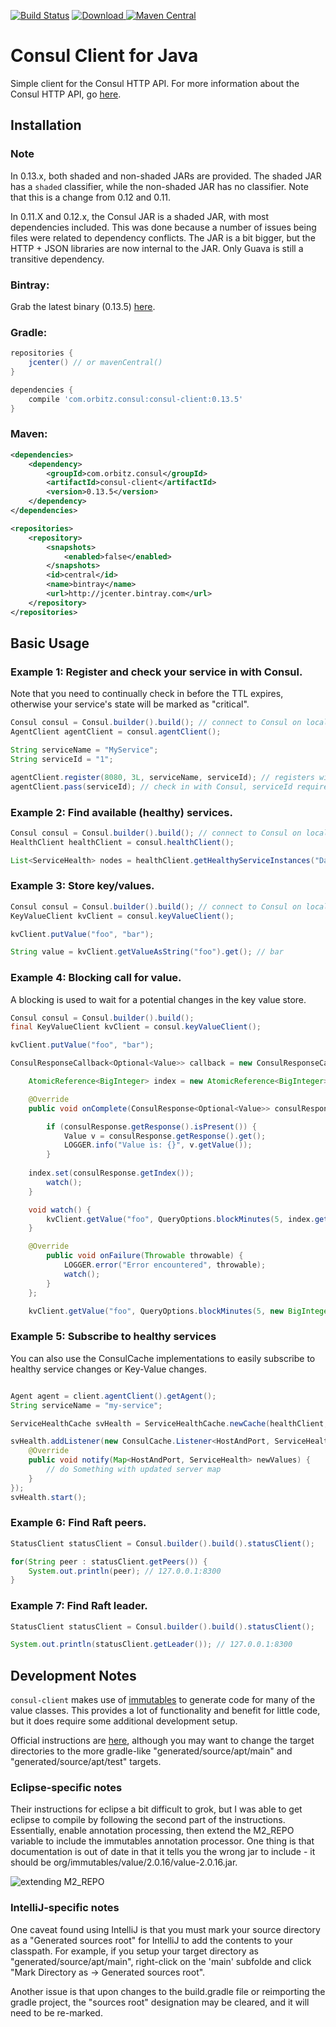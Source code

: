 [![Build Status](https://travis-ci.org/OrbitzWorldwide/consul-client.svg?branch=master)](https://travis-ci.org/OrbitzWorldwide/consul-client)
[ ![Download](https://api.bintray.com/packages/orbitz/consul-client/consul-client/images/download.svg) ](https://bintray.com/orbitz/consul-client/consul-client/_latestVersion)
[![Maven Central](https://maven-badges.herokuapp.com/maven-central/com.orbitz.consul/consul-client/badge.svg)](https://maven-badges.herokuapp.com/maven-central/com.orbitz.consul/consul-client)

Consul Client for Java
======================

Simple client for the Consul HTTP API.  For more information about the Consul HTTP API, go [here](http://www.consul.io/docs/agent/http.html).

Installation
-----------

### Note

In 0.13.x, both shaded and non-shaded JARs are provided. The shaded JAR has a `shaded` classifier, while the non-shaded JAR has no classifier. Note that this is a change from 0.12 and 0.11.

In 0.11.X and 0.12.x, the Consul JAR is a shaded JAR, with most dependencies included. This was done because a number of issues being files were related to dependency conflicts. The JAR is a bit bigger, but the HTTP + JSON libraries are now internal to the JAR. Only Guava is still a transitive dependency.

### Bintray:

Grab the latest binary (0.13.5) [here](http://dl.bintray.com/orbitz/consul-client/com/orbitz/consul/consul-client/0.12.0/#consul-client-0.12.0.jar).

### Gradle:

```groovy
repositories {
    jcenter() // or mavenCentral()
}

dependencies {
    compile 'com.orbitz.consul:consul-client:0.13.5'
}
```

### Maven:

```xml
<dependencies>
    <dependency>
        <groupId>com.orbitz.consul</groupId>
        <artifactId>consul-client</artifactId>
        <version>0.13.5</version>
    </dependency>
</dependencies>

<repositories>
    <repository>
        <snapshots>
            <enabled>false</enabled>
        </snapshots>
        <id>central</id>
        <name>bintray</name>
        <url>http://jcenter.bintray.com</url>
    </repository>
</repositories>
```


Basic Usage
-----------

### Example 1: Register and check your service in with Consul.  

Note that you need to continually check in before the TTL expires, otherwise your service's state will be marked as "critical".

```java
Consul consul = Consul.builder().build(); // connect to Consul on localhost
AgentClient agentClient = consul.agentClient();

String serviceName = "MyService";
String serviceId = "1";

agentClient.register(8080, 3L, serviceName, serviceId); // registers with a TTL of 3 seconds
agentClient.pass(serviceId); // check in with Consul, serviceId required only.  client will prepend "service:" for service level checks.
```

### Example 2: Find available (healthy) services.

```java
Consul consul = Consul.builder().build(); // connect to Consul on localhost
HealthClient healthClient = consul.healthClient();

List<ServiceHealth> nodes = healthClient.getHealthyServiceInstances("DataService").getResponse(); // discover only "passing" nodes
```

### Example 3: Store key/values.

```java
Consul consul = Consul.builder().build(); // connect to Consul on localhost
KeyValueClient kvClient = consul.keyValueClient();

kvClient.putValue("foo", "bar");

String value = kvClient.getValueAsString("foo").get(); // bar
```

### Example 4: Blocking call for value.

A blocking is used to wait for a potential changes in the key value store. 

```java
Consul consul = Consul.builder().build();
final KeyValueClient kvClient = consul.keyValueClient();

kvClient.putValue("foo", "bar");

ConsulResponseCallback<Optional<Value>> callback = new ConsulResponseCallback<Optional<Value>>() {

    AtomicReference<BigInteger> index = new AtomicReference<BigInteger>(null);

    @Override
    public void onComplete(ConsulResponse<Optional<Value>> consulResponse) {

        if (consulResponse.getResponse().isPresent()) {
            Value v = consulResponse.getResponse().get();
            LOGGER.info("Value is: {}", v.getValue());
        }
        
	index.set(consulResponse.getIndex());
        watch();
    }

    void watch() {
        kvClient.getValue("foo", QueryOptions.blockMinutes(5, index.get()).build(), this);
    }

    @Override
        public void onFailure(Throwable throwable) {
            LOGGER.error("Error encountered", throwable);
            watch();
        }
    };

    kvClient.getValue("foo", QueryOptions.blockMinutes(5, new BigInteger("0")).build(), callback);
```

### Example 5: Subscribe to healthy services

You can also use the ConsulCache implementations to easily subscribe to healthy service changes or Key-Value changes.

```java

Agent agent = client.agentClient().getAgent();
String serviceName = "my-service";

ServiceHealthCache svHealth = ServiceHealthCache.newCache(healthClient, serviceName);

svHealth.addListener(new ConsulCache.Listener<HostAndPort, ServiceHealth>() {
    @Override
    public void notify(Map<HostAndPort, ServiceHealth> newValues) {
        // do Something with updated server map
    }
});
svHealth.start();
```         

### Example 6: Find Raft peers.

```java
StatusClient statusClient = Consul.builder().build().statusClient();

for(String peer : statusClient.getPeers()) {
	System.out.println(peer); // 127.0.0.1:8300
}
```

### Example 7: Find Raft leader.

```java
StatusClient statusClient = Consul.builder().build().statusClient();

System.out.println(statusClient.getLeader()); // 127.0.0.1:8300
```

Development Notes
-----------

`consul-client` makes use of [immutables](http://immutables.github.io/) to generate code for many of the value classes.
This provides a lot of functionality and benefit for little code, but it does require some additional development setup.

Official instructions are [here](http://immutables.github.io/apt.html), although you may want to change the target directories to the more gradle-like "generated/source/apt/main" and  "generated/source/apt/test" targets.

### Eclipse-specific notes

Their instructions for eclipse a bit difficult to grok, but I was able to get eclipse to compile by following the second part of the instructions. Essentially, enable annotation processing, then extend the M2_REPO variable to include the immutables annotation processor. One thing is that documentation is out of date in that it tells you the wrong jar to include - it should be org/immutables/value/2.0.16/value-2.0.16.jar.

![extending M2_REPO](http://cl.ly/image/3F3G2X1h3J3h/Image%202015-09-07%20at%2010%3A28%3A52.png)

### IntelliJ-specific notes

One caveat found using IntelliJ is that you must mark your source directory as a "Generated sources root"
for IntelliJ to add the contents to your classpath. For example, if you setup your target directory as
"generated/source/apt/main", right-click on the 'main' subfolde and click "Mark Directory as -> Generated sources root".

Another issue is that upon changes to the build.gradle file or reimporting the gradle project, the "sources root" designation
may be cleared, and it will need to be re-marked.
